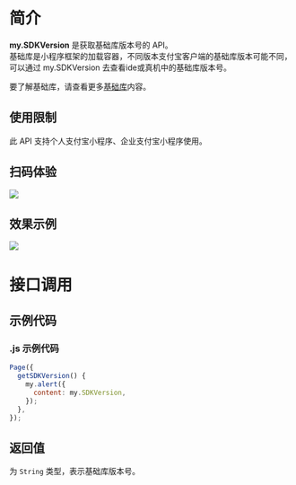 
# 简介
**my.SDKVersion** 是获取基础库版本号的 API。  
基础库是小程序框架的加载容器，不同版本支付宝客户端的基础库版本可能不同，
可以通过 my.SDKVersion 去查看ide或真机中的基础库版本号。

要了解基础库，请查看更多[基础库](https://opendocs.alipay.com/mini/framework/lib)内容。

## 使用限制
此 API 支持个人支付宝小程序、企业支付宝小程序使用。

## 扫码体验
![](https://gw.alipayobjects.com/zos/skylark-tools/public/files/fcc0c9ce29b9e4aaaafbff09963ab8f6.jpeg#align=left&display=inline&height=157&margin=%5Bobject%20Object%5D&originHeight=157&originWidth=127&status=done&style=none&width=127)

## 效果示例
![](https://gw.alipayobjects.com/zos/skylark-tools/public/files/001a7b0119688f18184236143cc2c1e3.gif#align=left&display=inline&height=525&margin=%5Bobject%20Object%5D&originHeight=525&originWidth=300&status=done&style=none&width=300)

# 接口调用

## 示例代码

### .js 示例代码
```javascript
Page({
  getSDKVersion() {
    my.alert({
      content: my.SDKVersion,
    });
  }, 
});
```

## 返回值
为 `String` 类型，表示基础库版本号。
